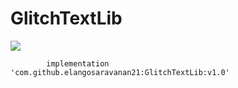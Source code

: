 # GlitchTextLib
[![](https://jitpack.io/v/elangosaravanan21/GlitchTextLib.svg)](https://jitpack.io/#elangosaravanan21/GlitchTextLib)

	        implementation 'com.github.elangosaravanan21:GlitchTextLib:v1.0'

